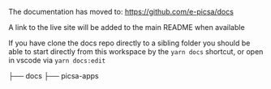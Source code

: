 The documentation has moved to:
https://github.com/e-picsa/docs

A link to the live site will be added to the main README when available

If you have clone the docs repo directly to a sibling folder you should be able to start directly from this workspace by the `yarn docs` shortcut, or open in vscode via `yarn docs:edit`

├── docs
├── picsa-apps
